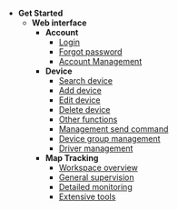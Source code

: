 
- **Get Started**
     - **Web interface**
          - **Account** 
               - [Login](modules/web-interface/users/login/)
               - [Forgot password](modules/web-interface/users/forget-password/)
               - [Account Management](modules/web-interface/users/account-management/)
          - **Device** 
               - [Search device](modules/web-interface/devices/search-device/)
               - [Add device ](modules/web-interface/devices/add-device/)
               - [Edit device ](modules/web-interface/devices/edit-device/)
               - [Delete device ](modules/web-interface/devices/delete-device/)
               - [Other functions](modules/web-interface/devices/equipment-management/)
               - [Management send command ](modules/web-interface/devices/send-the-device-command/)
               - [Device group management](modules/web-interface/devices/equipment-group/)
               - [Driver management](modules/web-interface/devices/driver/)
          - **Map Tracking**
               - [Workspace overview ](modules/web-interface/tracking/Interface-main/)
               - [General supervision](modules/web-interface/tracking/general-device-monitoring/)
               - [Detailed monitoring](modules/web-interface/tracking/detailed-monitoring/)
               - [Extensive tools](modules/web-interface/tracking/map-tools/)

               
<!--              
      - [Công cụ mở rộng](vi/modules/web-interface/tracking/map-tools/)
      - [Tiện ích bản đồ](vi/modules/web-interface/tracking/map-widget/)
      - [Quản lý vùng](vi/modules/web-interface/tracking/manage-region/)
      - [Quản lý điểm đánh dấu](vi/modules/web-interface/tracking/manage-poi/)
               - [User Account](modules/web-interface/users/)
               - [Devices and Setting](modules/web-interface/devices/)
               - [Tracking](modules/web-interface/tracking/)
               - [Reports](modules/web-interface/reports/) 
     - [**Mobile Apps**](modules/mobile-apps/)
          - [Map Tracking](modules/mobile-apps/map/)
          - [Devices](modules/mobile-apps/devices/)
          - [Notifications](modules/mobile-apps/notifications/)
          - [Account](modules/mobile-apps/account/)
     - [**FAQ**](modules/faq/)
     - [**CHANGELOG**](CHANGELOG) -->

